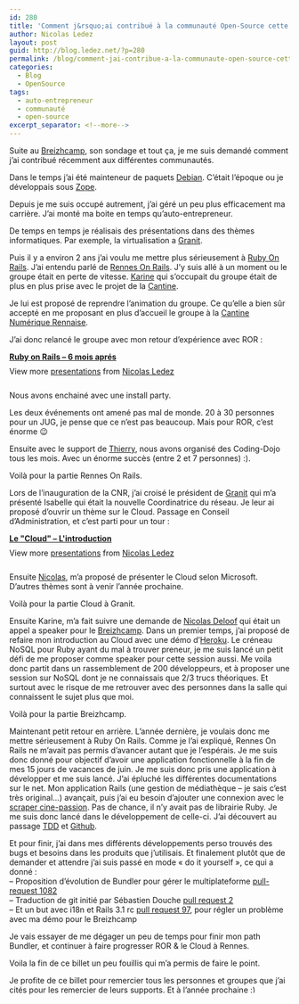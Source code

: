 ```yaml
---
id: 280
title: 'Comment j&rsquo;ai contribué à la communauté Open-Source cette année'
author: Nicolas Ledez
layout: post
guid: http://blog.ledez.net/?p=280
permalink: /blog/comment-jai-contribue-a-la-communaute-open-source-cette-annee/
categories:
  - Blog
  - OpenSource
tags:
  - auto-entrepreneur
  - communauté
  - open-source
excerpt_separator: <!--more-->
---
```

Suite au [Breizhcamp][1], son sondage et tout ça, je me suis demandé comment j&rsquo;ai contribué récemment aux différentes communautés.

Dans le temps j&rsquo;ai été mainteneur de paquets [Debian][2]. C&rsquo;était l&rsquo;époque ou je développais sous [Zope][3].

Depuis je me suis occupé autrement, j&rsquo;ai géré un peu plus efficacement ma carrière. J&rsquo;ai monté ma boite en temps qu&rsquo;auto-entrepreneur.

De temps en temps je réalisais des présentations dans des thèmes informatiques. Par exemple, la virtualisation a [Granit][4].

Puis il y a environ 2 ans j&rsquo;ai voulu me mettre plus sérieusement à [Ruby On Rails][5]. J&rsquo;ai entendu parlé de [Rennes On Rails][6]. J&rsquo;y suis allé à un moment ou le groupe était en perte de vitesse. [Karine][7] qui s&rsquo;occupait du groupe était de plus en plus prise avec le projet de la [Cantine][8].

Je lui est proposé de reprendre l&rsquo;animation du groupe. Ce qu&rsquo;elle a bien sûr accepté en me proposant en plus d&rsquo;accueil le groupe à la [Cantine Numérique Rennaise][8].  
<!--more-->

  
J&rsquo;ai donc relancé le groupe avec mon retour d&rsquo;expérience avec ROR :

<div style="width:340px" id="__ss_8120437">
  <strong style="display:block;margin:12px 0 4px"><a href="http://www.slideshare.net/nledez/ruby-on-rails-6-mois-aprs" title="Ruby on Rails - 6 mois aprés">Ruby on Rails &#8211; 6 mois aprés</a></strong> 
  
  <div style="padding:5px 0 12px">
    View more <a href="http://www.slideshare.net/">presentations</a> from <a href="http://www.slideshare.net/nledez">Nicolas Ledez</a>
  </div></p>
</div>

Nous avons enchainé avec une install party.

Les deux événements ont amené pas mal de monde. 20 à 30 personnes pour un JUG, je pense que ce n&rsquo;est pas beaucoup. Mais pour ROR, c&rsquo;est énorme 😉

Ensuite avec le support de [Thierry][9], nous avons organisé des Coding-Dojo tous les mois. Avec un énorme succès (entre 2 et 7 personnes) :).

Voilà pour la partie Rennes On Rails.

Lors de l&rsquo;inauguration de la CNR, j&rsquo;ai croisé le président de [Granit][4] qui m&rsquo;a présenté Isabelle qui était la nouvelle Coordinatrice du réseau. Je leur ai proposé d&rsquo;ouvrir un thème sur le Cloud. Passage en Conseil d&rsquo;Administration, et c&rsquo;est parti pour un tour :

<div style="width:340px" id="__ss_8115435">
  <strong style="display:block;margin:12px 0 4px"><a href="http://www.slideshare.net/nledez/le-cloud-lintroduction" title="Le &quot;Cloud&quot; - L&#39;introduction">Le "Cloud" &#8211; L'introduction</a></strong> 
  
  <div style="padding:5px 0 12px">
    View more <a href="http://www.slideshare.net/">presentations</a> from <a href="http://www.slideshare.net/nledez">Nicolas Ledez</a>
  </div></p>
</div>

Ensuite [Nicolas][10], m&rsquo;a proposé de présenter le Cloud selon Microsoft. D&rsquo;autres thèmes sont à venir l&rsquo;année prochaine.

Voilà pour la partie Cloud à Granit.

Ensuite Karine, m&rsquo;a fait suivre une demande de [Nicolas Deloof][11] qui était un appel a speaker pour le [Breizhcamp][1]. Dans un premier temps, j&rsquo;ai proposé de refaire mon introduction au Cloud avec une démo d&rsquo;[Heroku][12]. Le créneau NoSQL pour Ruby ayant du mal à trouver preneur, je me suis lancé un petit défi de me proposer comme speaker pour cette session aussi. Me voila donc partit dans un rassemblement de 200 développeurs, et à proposer une session sur NoSQL dont je ne connaissais que 2/3 trucs théoriques. Et surtout avec le risque de me retrouver avec des personnes dans la salle qui connaissent le sujet plus que moi.

Voilà pour la partie Breizhcamp.

Maintenant petit retour en arrière. L&rsquo;année dernière, je voulais donc me mettre sérieusement à Ruby On Rails. Comme je l&rsquo;ai expliqué, Rennes On Rails ne m&rsquo;avait pas permis d&rsquo;avancer autant que je l&rsquo;espérais. Je me suis donc donné pour objectif d&rsquo;avoir une application fonctionnelle à la fin de mes 15 jours de vacances de juin. Je me suis donc pris une application à développer et me suis lancé. J&rsquo;ai épluché les différentes documentations sur le net. Mon application Rails (une gestion de médiathèque &#8211; je sais c&rsquo;est très original&#8230;) avançait, puis j&rsquo;ai eu besoin d&rsquo;ajouter une connexion avec le [scraper cine-passion][13]. Pas de chance, il n&rsquo;y avait pas de librairie Ruby. Je me suis donc lancé dans le développement de celle-ci. J&rsquo;ai découvert au passage [TDD][14] et [Github][15].

Et pour finir, j&rsquo;ai dans mes différents développements perso trouvés des bugs et besoins dans les produits que j&rsquo;utilisais. Et finalement plutôt que de demander et attendre j&rsquo;ai suis passé en mode &laquo;&nbsp;do it yourself&nbsp;&raquo;, ce qui a donné :  
&#8211; Proposition d&rsquo;évolution de Bundler pour gérer le multiplateforme [pull-request 1082][16]  
&#8211; Traduction de git initié par Sébastien Douche [pull request 2][17]  
&#8211; Et un but avec i18n et Rails 3.1 rc [pull request 97][18], pour régler un problème avec ma démo pour le Breizhcamp

Je vais essayer de me dégager un peu de temps pour finir mon path Bundler, et continuer à faire progresser ROR & le Cloud à Rennes.

Voila la fin de ce billet un peu fouillis qui m&rsquo;a permis de faire le point.

Je profite de ce billet pour remercier tous les personnes et groupes que j&rsquo;ai cités pour les remercier de leurs supports. Et à l&rsquo;année prochaine <img src="https://blog.ledez.net/wp-includes/images/smilies/simple-smile.png" alt=":)" class="wp-smiley" style="height: 1em; max-height: 1em;" />

 [1]: http://www.breizhcamp.org/
 [2]: http://www.debian.org/
 [3]: http://www.zope.org/
 [4]: http://www.granit.org/
 [5]: http://rubyonrails.org/
 [6]: http://www.rennesonrails.com/
 [7]: http://www.karinesabatier.net/
 [8]: http://www.lacantine-rennes.net/
 [9]: https://twitter.com/#!/thierryhenrio
 [10]: http://nicolasgt.exakis.com/
 [11]: http://blog.loof.fr/
 [12]: http://www.heroku.com/
 [13]: http://passion-xbmc.org/scraper-cine-passion-support-francais/
 [14]: http://www.rubyfrance.org/documentations/tdd/
 [15]: https://github.com/nledez/ruby-scraper-cine-passion
 [16]: https://github.com/carlhuda/bundler/pull/1082
 [17]: https://github.com/sdouche/git-french-translation/pull/2
 [18]: https://github.com/svenfuchs/i18n/pull/97
